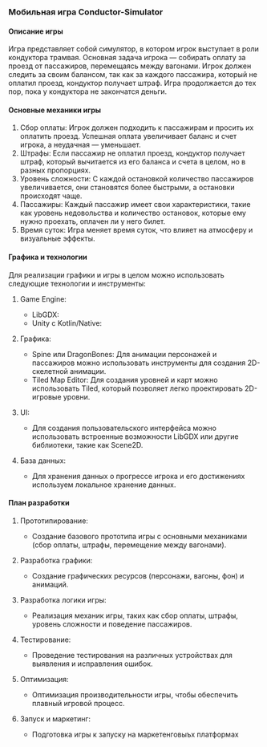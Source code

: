 ### Мобильная игра Conductor-Simulator

#### Описание игры
Игра представляет собой симулятор, в котором игрок выступает в роли кондуктора трамвая. Основная задача игрока — собирать оплату за проезд от пассажиров, перемещаясь между вагонами. Игрок должен следить за своим балансом, так как за каждого пассажира, который не оплатил проезд, кондуктор получает штраф. Игра продолжается до тех пор, пока у кондуктора не закончатся деньги.

#### Основные механики игры
1. Сбор оплаты: Игрок должен подходить к пассажирам и просить их оплатить проезд. Успешная оплата увеличивает баланс и счет игрока, а неудачная — уменьшает. 
2. Штрафы: Если пассажир не оплатил проезд, кондуктор получает штраф, который вычитается из его баланса и счета в целом, но в разных пропорциях.
3. Уровень сложности: С каждой остановкой количество пассажиров увеличивается, они становятся более быстрыми, а остановки происходят чаще.
4. Пассажиры: Каждый пассажир имеет свои характеристики, такие как уровень недовольства и количество остановок, которые ему нужно проехать, оплачен ли у него билет.
5. Время суток: Игра меняет время суток, что влияет на атмосферу и визуальные эффекты.

#### Графика и технологии
Для реализации графики и игры в целом можно использовать следующие технологии и инструменты:

1. Game Engine: 
   - LibGDX: 
   - Unity с Kotlin/Native:

2. Графика:
   - Spine или DragonBones: Для анимации персонажей и пассажиров можно использовать инструменты для создания 2D-скелетной анимации.
   - Tiled Map Editor: Для создания уровней и карт можно использовать Tiled, который позволяет легко проектировать 2D-игровые уровни.

3. UI:
   - Для создания пользовательского интерфейса можно использовать встроенные возможности LibGDX или другие библиотеки, такие как Scene2D.

4. База данных:
   - Для хранения данных о прогрессе игрока и его достижениях  используем локальное  хранение данных.

#### План разработки
1. Прототипирование:
   - Создание базового прототипа игры с основными механиками (сбор оплаты, штрафы, перемещение между вагонами).

2. Разработка графики:
   - Создание графических ресурсов (персонажи, вагоны, фон) и анимаций.

3. Разработка логики игры:
   - Реализация механик игры, таких как сбор оплаты, штрафы, уровень сложности и поведение пассажиров.

4. Тестирование:
   - Проведение тестирования на различных устройствах для выявления и исправления ошибок.

5. Оптимизация:
   - Оптимизация производительности игры, чтобы обеспечить плавный игровой процесс.

6. Запуск и маркетинг:
   - Подготовка игры к запуску на маркетенговыъх платформах
